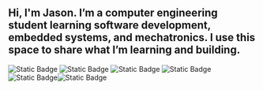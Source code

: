 ## Hi, I'm Jason. I’m a computer engineering student learning software development, embedded systems, and mechatronics. I use this space to share what I’m learning and building.

![Static Badge](https://img.shields.io/badge/HTML5-%23E34F26?style=for-the-badge&logo=html5&logoColor=%23E34F26&logoSize=auto&labelColor=%23000) ![Static Badge](https://img.shields.io/badge/CSS-%23663399?style=for-the-badge&logo=css&logoColor=%23663399&logoSize=auto&labelColor=%23000) ![Static Badge](https://img.shields.io/badge/JAVASCRIPT-%23F7DF1E?style=for-the-badge&logo=javascript&logoColor=%23F7DF1E&logoSize=auto&labelColor=%23000) ![Static Badge](https://img.shields.io/badge/C%2B%2B-%2300599C?style=for-the-badge&logo=cplusplus&logoColor=%2300599C&labelColor=%23000)
![Static Badge](https://img.shields.io/badge/REACT-%2361DAFB?style=for-the-badge&logo=react&logoColor=%2361DAFB&logoSize=auto&labelColor=%23000)![Static Badge](https://img.shields.io/badge/MYSQL-%234479A1?style=for-the-badge&logo=mysql&logoColor=%234479A1&logoSize=auto&labelColor=%23000)



